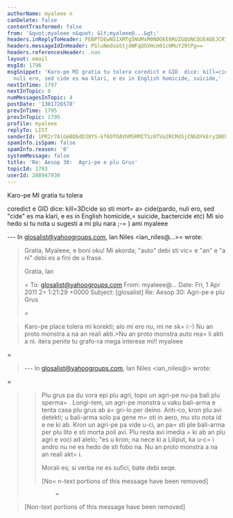 ```yaml
---
authorName: myaleee n
canDelete: false
contentTrasformed: false
from: '&quot;myaleee n&quot; &lt;myaleee@...&gt;'
headers.inReplyToHeader: PENPTDEwNS1XMTg5NUMxM0NDOEE0RUZGQUNCQUE4OEJCRTBAcGh4LmdibD4=
headers.messageIdInHeader: PGluNmdoaStjdWFqQGVHcm91cHMuY29tPg==
headers.referencesHeader: .nan
layout: email
msgId: 1796
msgSnippet: 'Karo-pe MI gratia tu tolera coredict e GID  dice: kill=cide so sti morta  cide(pardo,
  nuli ero, sed cide es ma klari, e es in English homicide, suicide,'
nextInTime: 1797
nextInTopic: 0
numMessagesInTopic: 4
postDate: '1301726578'
prevInTime: 1795
prevInTopic: 1795
profile: myaleee
replyTo: LIST
senderId: 1PR2r7AlGmBQ6dD38YS-kf6OfOAVhMSRMITSz8TVo2RCMdSjCNGQYkEry2BKkWdS3Aov01jgs28-GWBFfVEFpUoBUgkFRw
spamInfo.isSpam: false
spamInfo.reason: '0'
systemMessage: false
title: 'Re: Aesop 30:  Agri-pe e plu Grus'
topicId: 1793
userId: 288947930
---
```


Karo-pe 
MI gratia tu tolera

coredict e GID  dice: kill=3Dcide
so sti mort=
a>  cide(pardo, nuli ero, sed "cide" es ma klari, e es in
English homicide,=
 suicide, bactercide etc)
Mi sio hedo si tu nota u sugesti a mi plu nara ;-=
)
 ami myaleee

--- In glosalist@yahoogroups.com, Ian Niles <ian_niles@...>=
 wrote:
>
> 
> Gratia, Myaleee, e boni oku!  Mi akorda; "auto" debi sti vic=
e "an" e "a ni" debi es a fini de u frase.
>  
> Gratia,
> Ian
>  
> 
> 
> =
To: glosalist@yahoogroups.com
> From: myaleee@...
> Date: Fri, 1 Apr 2011 2=
1:21:29 +0000
> Subject: [glosalist] Re: Aesop 30: Agri-pe e plu Grus
> 
> =

>   
> 
> 
> 
> Karo-pe
> place tolera mi korekti; alo mi ero nu, mi ne sk=
i:-)
> Nu an proto monstra a na an reali akti.>Nu an proto monstra auto rea=
li akti a ni.
> itera penite
> tu grafo-ra mega interese mi!!
> myaleee
> 
=
> --- In glosalist@yahoogroups.com, Ian Niles <ian_niles@> wrote:
> >
> > 
=
> > Plu grus pa du vora epi plu agri, topo un agri-pe nu-pa bali plu sperma=
. Longi-tem, un agri-pe monstra u vaku bali-arma e tenta casa plu grus ab a=
gri-lo per deino. Anti-co, kron plu avi detekti; u bali-arma solo pa gene m=
oti in aero, mu sto nota id e ne ki ab. Kron un agri-pe pa vide u-ci, an pa=
 sti ple bali-arma per plu lito e sti morta poli avi. Plu resta avi imedia =
ki ab an plu agri e voci ad alelo; "es u kron; na nece ki a Liliput, ka u-c=
i andro nu ne es hedo de sti fobo na. Nu an proto monstra a na an reali akt=
i.
> > 
> > Morali es; si verba ne es sufici, bate debi seqe. 
> > 
> > [No=
n-text portions of this message have been removed]
> >
> 
> 
> 
>  		 	   	=
	  
> 
> [Non-text portions of this message have been removed]
>



